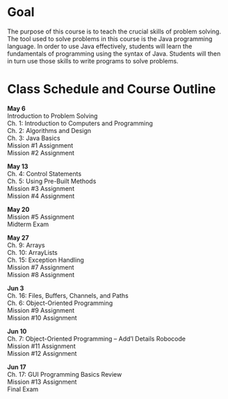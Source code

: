 # Goal 
The purpose of this course is to teach the crucial skills of problem solving. The tool used to solve problems in this course is the Java programming language. In order to use Java effectively, students will learn the fundamentals of programming using the syntax of Java. Students will then in turn use those skills to write programs to solve problems.


# Class Schedule and Course Outline

**May 6**<br>
Introduction to Problem Solving<br>
Ch. 1: Introduction to Computers and Programming<br>
Ch. 2: Algorithms and Design<br>
Ch. 3: Java Basics<br>
Mission #1 Assignment<br>
Mission #2 Assignment<br>

**May 13**<br>
Ch. 4: Control Statements<br>
Ch. 5: Using Pre-Built Methods<br>
Mission #3 Assignment<br>
Mission #4 Assignment<br>

**May 20**<br>
Mission #5 Assignment<br>
Midterm Exam<br>

**May 27**<br>
Ch. 9: Arrays<br>
Ch. 10: ArrayLists<br>
Ch. 15: Exception Handling<br>
Mission #7 Assignment<br>
Mission #8 Assignment<br>

**Jun 3**<br>
Ch. 16: Files, Buffers, Channels, and Paths<br>
Ch. 6: Object-Oriented Programming<br>
Mission #9 Assignment<br>
Mission #10 Assignment<br>

**Jun 10**<br>
Ch. 7: Object-Oriented Programming – Add’l Details Robocode<br>
Mission #11 Assignment<br>
Mission #12 Assignment<br>

**Jun 17**<br>
Ch. 17: GUI Programming Basics Review<br>
Mission #13 Assignment<br>
Final Exam
